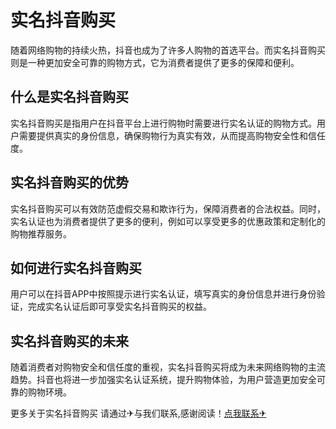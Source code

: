 # 实名抖音购买

随着网络购物的持续火热，抖音也成为了许多人购物的首选平台。而实名抖音购买则是一种更加安全可靠的购物方式，它为消费者提供了更多的保障和便利。

## 什么是实名抖音购买

实名抖音购买是指用户在抖音平台上进行购物时需要进行实名认证的购物方式。用户需要提供真实的身份信息，确保购物行为真实有效，从而提高购物安全性和信任度。

## 实名抖音购买的优势

实名抖音购买可以有效防范虚假交易和欺诈行为，保障消费者的合法权益。同时，实名认证也为消费者提供了更多的便利，例如可以享受更多的优惠政策和定制化的购物推荐服务。

## 如何进行实名抖音购买

用户可以在抖音APP中按照提示进行实名认证，填写真实的身份信息并进行身份验证，完成实名认证后即可享受实名抖音购买的权益。

## 实名抖音购买的未来

随着消费者对购物安全和信任度的重视，实名抖音购买将成为未来网络购物的主流趋势。抖音也将进一步加强实名认证系统，提升购物体验，为用户营造更加安全可靠的购物环境。

更多关于实名抖音购买 请通过✈与我们联系,感谢阅读！[点我联系✈](https://qa.k02.cc)